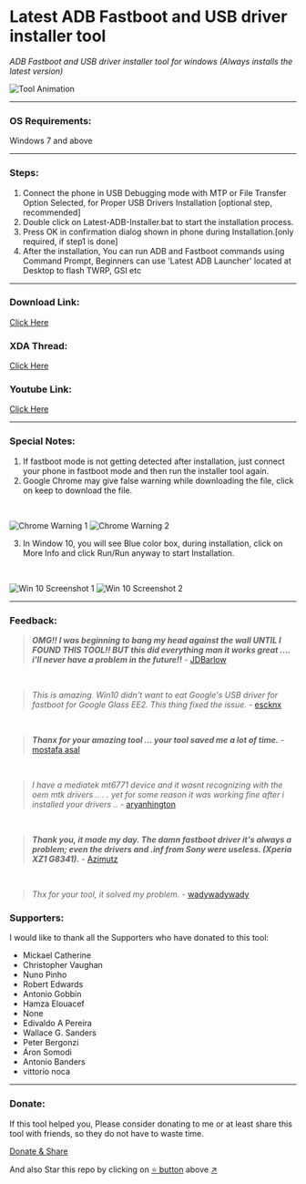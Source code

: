 # Latest ADB Fastboot and USB driver installer tool
_ADB Fastboot and USB driver installer tool for windows (Always installs the latest version)_

![Tool Animation](https://github.com/fawazahmed0/Latest-adb-fastboot-installer-for-windows/raw/master/Screenshots/Tool-Animation1.gif)

------------


### OS Requirements:
Windows 7 and above

------------


### Steps:
1. Connect the phone in USB Debugging mode with MTP or File Transfer Option Selected, for Proper USB Drivers Installation [optional step, recommended]
1. Double click on Latest-ADB-Installer.bat to start the installation process.
1. Press OK in confirmation dialog shown in phone during Installation.[only required, if step1 is done]
1. After the installation, You can run ADB and Fastboot commands using Command Prompt, Beginners can use 'Latest ADB Launcher' located at Desktop to flash TWRP, GSI etc

------------
### Download Link:
[Click Here](https://github.com/fawazahmed0/Latest-adb-fastboot-installer-for-windows/releases/latest/download/Latest-ADB-Installer.bat "click here")

### XDA Thread:
[Click Here](https://forum.xda-developers.com/android/general/tool-adb-fastboot-installer-tool-windows-t3999445 "Click Here")

### Youtube Link:
[Click Here](https://www.youtube.com/watch?v=IZc9_S6JQpE "Click Here")


------------

### Special Notes:
1. If fastboot mode is not getting detected after installation, just connect your phone in fastboot mode and then run the installer tool again.
1. Google Chrome may give false warning while downloading the file, click on keep to download the file.
<br />

![Chrome Warning 1](https://github.com/fawazahmed0/Latest-adb-fastboot-installer-for-windows/raw/master/Screenshots/Chrome%20warning%2001.jpg)
![Chrome Warning 2](https://github.com/fawazahmed0/Latest-adb-fastboot-installer-for-windows/raw/master/Screenshots/Chrome%20warning%202.jpg)
<br />

3. In Window 10, you will see Blue color box, during installation, click on More Info and click Run/Run anyway to start Installation.
<br />

![Win 10 Screenshot 1](https://github.com/fawazahmed0/Latest-adb-fastboot-installer-for-windows/raw/master/Screenshots/Windows%2010%20Screenshot1.png)
![Win 10 Screenshot 2](https://github.com/fawazahmed0/Latest-adb-fastboot-installer-for-windows/raw/master/Screenshots/Windows%2010%20Screenshot2.png)


------------

### Feedback:
> ***OMG!! I was beginning to bang my head against the wall UNTIL I FOUND THIS TOOL!!  BUT this did everything man it works great .... i'll never have a problem in the future!!***      - [JDBarlow](https://forum.xda-developers.com/showpost.php?p=81454725&postcount=25)
<br>

> *This is amazing. Win10 didn't want to eat Google's USB driver for fastboot for Google Glass EE2.
This thing fixed the issue.*      - [escknx](https://forum.xda-developers.com/showpost.php?p=82120131&postcount=62)
<br>

> ***Thanx for your amazing tool ... your tool saved me a lot of time.***       - [mostafa asal](https://forum.xda-developers.com/showpost.php?p=80992775&postcount=10)
<br>

> *I have a mediatek mt6771 device and it wasnt recognizing with the oem mtk drivers .. . . yet for some reason it was working fine after i installed your drivers ..*       - [aryanhington](https://forum.xda-developers.com/showpost.php?p=83384989&postcount=146)
<br>

> ***Thank you, it made my day. The damn fastboot driver it's always a problem;
even the drivers and .inf from Sony were useless. (Xperia XZ1 G8341).***      - [Azimutz](https://forum.xda-developers.com/showpost.php?p=82860249&postcount=111)
<br>

> *Thx for your tool, it solved my problem.*       - [wadywadywady](https://forum.xda-developers.com/showpost.php?p=81565961&postcount=33)

### Supporters:
I would like to thank all the Supporters who have donated to this tool:<br>

- Mickael Catherine
- Christopher Vaughan
- Nuno Pinho
- Robert Edwards
- Antonio Gobbin
- Hamza Elouacef
- None
- Edivaldo A Pereira
- Wallace G. Sanders
- Peter Bergonzi
- Áron Somodi
- Antonio Banders
- vittorio noca

------------
### Donate:
If this tool helped you, Please consider donating to me or at least share this tool with friends, so they do not have to waste time.<br>

[Donate & Share](https://fawazahmed0.github.io/donate.html?mymsg=Thanks%20for%20using%20my%20tool%2C%20I%20am%20Fawaz%20Ahmed%20(fawazahmed0)%20developer%20of%20this%20tool.%20I%20made%20this%20tool%2C%20so%20that%20people%20new%20to%20Android%20rooting%2C%20TWRP%20flashing%20etc%2C%20don%E2%80%99t%20have%20to%20waste%20time.%3Cbr%3E%3Cbr%3E%0AThis%20tool%20will%20detect%20and%20install%20drivers%20specific%20to%20your%20phone%2C%20so%20you%20wouldn%E2%80%99t%20face%20any%20issue.%20I%20try%20to%20keep%20this%20tool%20up%20to%20date.%0AI%20have%20spent%20so%20much%20time%20testing%20this%20tool%20in%20different%20windows%20versions%2C%20so%20you%20don%E2%80%99t%20have%20to%20face%20any%20problem.%3Cbr%3E%3Cbr%3E%0AIf%20you%20like%20my%20work%20consider%20donating%20to%20me%20or%20at%20least%20share%20this%20tool%20with%20friends%20so%20they%20don%E2%80%99t%20have%20to%20waste%20time%3Cbr%3E%3Cbr%3E%0AI%20would%20like%20to%20thank%20all%20the%20Supporters%20who%20have%20donated%20to%20this%20tool%3A%3Cbr%3E%3Cbr%3E%0AMickael%20Catherine%3Cbr%3E%0AChristopher%20Vaughan%3Cbr%3E%0ANuno%20Pinho%3Cbr%3E%0ARobert%20Edwards%3Cbr%3E%0AAntonio%20Gobbin%3Cbr%3E%0AHamza%20Elouacef%3Cbr%3E%0ANone%3Cbr%3E%0AEdivaldo%20A%20Pereira%3Cbr%3E%0AWallace%20G.%20Sanders%3Cbr%3E%0APeter%20Bergonzi%3Cbr%3E%0A%C3%81ron%20Somodi%3Cbr%3E%0AAntonio%20Banders%3Cbr%3E%0Avittorio%20noca%3Cbr%3E%0A&sharelink=https%3A%2F%2Fgithub.com%2Ffawazahmed0%2FLatest-adb-fastboot-installer-for-windows&smallsharetext=Easy%20Android%20USB%20drivers%20installer%20tool&largesharetext=Check%20this%20out%2C%20this%20tool%20makes%20the%20Android%20usb%20drivers%20installation%20process%20easy&sharebtnmsg=Share%20the%20Latest%20adb%20fastboot%20drivers%20installer%20tool%20with%20friends&nodonatebtn= "Donate & Share")

And also Star this repo by clicking on [:star: button](#) above [:arrow_upper_right:](#) <br>


